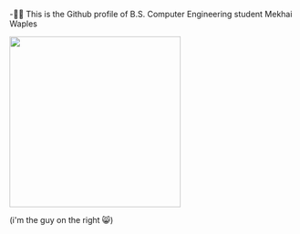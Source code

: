 -👨‍💻 This is the Github profile of B.S. Computer Engineering student Mekhai Waples

<img src="https://github.com/user-attachments/assets/fb41c9f2-141c-499e-96e5-efa141a267e5" width="300">

(i'm the guy on the right 😸)

<!---
saynomayo/saynomayo is a ✨ special ✨ repository because its `README.md` (this file) appears on your GitHub profile.
You can click the Preview link to take a look at your changes.
--->
